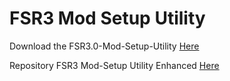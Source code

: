 # FSR3 Mod Setup Utility
Download the FSR3.0-Mod-Setup-Utility [Here](https://sharemods.com/pem34cwluxv9/FSR3_v2.6.5.rar.html)<br/>

Repository FSR3 Mod-Setup Utility Enhanced [Here](https://github.com/P4TOLINO06/FSR3-Mod-Setup-Utility-Enhanced)